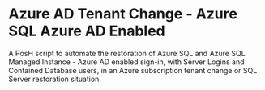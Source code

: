 # Azure AD Tenant Change - Azure SQL Azure AD Enabled  

A PosH script to automate the restoration of Azure SQL and Azure SQL Managed Instance - Azure AD enabled sign-in, with Server Logins and Contained Database users, in an Azure subscription tenant change or SQL Server restoration situation
